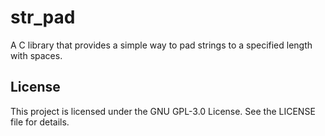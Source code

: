 # str_pad

A C library that provides a simple way to pad strings to a specified length with spaces.

## License

This project is licensed under the GNU GPL-3.0 License. See the LICENSE file for details.
